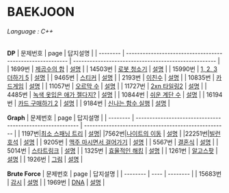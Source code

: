# BAEKJOON
###### Language : C++

**DP**
| 문제번호 | page                                                      | 답지설명                                             |
| -------- | --------------------------------------------------------- | ---------------------------------------------------- |
| 1699번   | [제곱수의 합](https://www.acmicpc.net/problem/1699)       | [설명](https://blog.naver.com/yepp0517/222429805112) |
| 14503번  | [로봇 청소기](https://www.acmicpc.net/problem/14503)      | [설명](https://blog.naver.com/yepp0517/222430225236) |
| 15990번  | [1, 2, 3 더하기 5](https://www.acmicpc.net/problem/15990) | [설명](https://blog.naver.com/yepp0517/222431619255) |
| 9465번   | [스티커](https://www.acmicpc.net/problem/9465)            | [설명](https://blog.naver.com/yepp0517/222431650028) |
| 2193번   | [이친수](https://www.acmicpc.net/problem/2193)            | [설명](https://blog.naver.com/yepp0517/222432700136) |
| 10835번  | [카드게임](https://www.acmicpc.net/problem/10835)         | [설명](https://blog.naver.com/yepp0517/222432740438) |
| 11057번  | [오르막 수](https://www.acmicpc.net/problem/11057)         | [설명](https://blog.naver.com/yepp0517/222442159662) |
| 11727번  | [2xn 타일링2](https://www.acmicpc.net/problem/11727)         | [설명](https://blog.naver.com/yepp0517/222446301496) |
| 4485번  | [녹색 옷입은 애가 젤다지?](https://www.acmicpc.net/problem/4485)         | [설명](https://blog.naver.com/yepp0517/222439882169) |
| 10844번  | [쉬운 계단 수](https://www.acmicpc.net/problem/10844)         | [설명](https://blog.naver.com/yepp0517/222447506802) |
| 16194번  | [카드 구매하기 2](https://www.acmicpc.net/problem/16194)         | [설명](https://blog.naver.com/yepp0517/222448896087) |
| 9184번  | [신나는 함수 실행](https://www.acmicpc.net/problem/9184)         | [설명](https://blog.naver.com/yepp0517/222450881600) |


**Graph**
| 문제번호 | page                                                      | 답지설명                                             |
| -------- | --------------------------------------------------------- | ---------------------------------------------------- |
| 1197번|[최소 스패닝 트리](https://www.acmicpc.net/problem/1197) | [설명](https://blog.naver.com/yepp0517/222438591309)|
|7562번|[나이트의 이동](https://www.acmicpc.net/problem/7562)         | [설명](https://blog.naver.com/yepp0517/222438452577) |
|22251번|[빌런 호석](https://www.acmicpc.net/problem/22251)         | [설명](https://blog.naver.com/yepp0517/222439385598) |
| 9205번  | [맥주 마시면서 걸어가기](https://www.acmicpc.net/problem/9205)         | [설명](https://blog.naver.com/yepp0517/222445838024) |
| 5567번  | [결혼식](https://www.acmicpc.net/problem/5567)         | [설명](https://blog.naver.com/yepp0517/222442118523) |
| 5014번  | [스타트링크](https://www.acmicpc.net/problem/5014)         | [설명](https://blog.naver.com/yepp0517/222440681989) |
| 1325번  | [효율적인 해킹](https://www.acmicpc.net/problem/1325)         | [설명](https://blog.naver.com/yepp0517/222440658616) |
| 1261번  | [알고스팟](https://www.acmicpc.net/problem/1261)         | [설명](https://blog.naver.com/yepp0517/222447529319) |
| 1926번  | [그림](https://www.acmicpc.net/problem/1926)         | [설명](https://blog.naver.com/yepp0517/222450673428) |



**Brute Force**
| 문제번호 | page | 답지설명 |
| -------- | ---- | -------- |
| 15683번  | [감시](https://www.acmicpc.net/problem/15683)         | [설명](https://blog.naver.com/yepp0517/222449005927) |
| 1969번  | [DNA](https://www.acmicpc.net/problem/1969)         | [설명](https://blog.naver.com/yepp0517/222449324241) |

